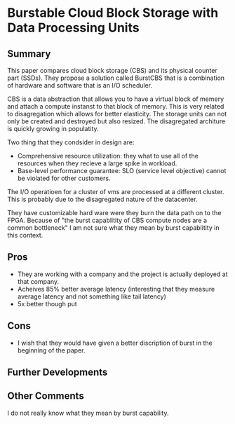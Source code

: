 # Burstable Cloud Block Storage with Data Processing Units
## Summary
This paper compares cloud block storage (CBS) and its physical counter part (SSDs).
They propose a solution called BurstCBS that is a combination of hardware and software that is an I/O scheduler.

CBS is a data abstraction that allows you to have a virtual block of memery and attach a compute instanst to that block of memory.
This is very related to disagregation which allows for better elasticity.
The storage units can not only be created and destroyed but also resized.
The disagregated architure is quickly growing in populatity.

Two thing that they condsider in design are:
- Comprehensive resource utilization: they what to use all of the resources when they recieve a large spike in workload.
- Base-level performance guarantee: SLO (service level objective) cannot be violated for other customers.

The I/O operatioen for a cluster of vms are processed at a different cluster.
This is probably due to the disagregated nature of the datacenter.

They have customizable hard ware were they burn the data path on to the FPGA.
Because of "the burst capablitity of CBS compute nodes are a common bottleneck"
I am not sure what they mean by burst capablitity in this context.

## Pros
- They are working with a company and the project is actually deployed at that company.
- Acheives 85% better average latency (interesting that they measure average latency and not something like tail latency)
- 5x better though put

## Cons
- I wish that they would have given a better discription of burst in the beginning of the paper.

## Further Developments

## Other Comments
I do not really know what they mean by burst capability.

